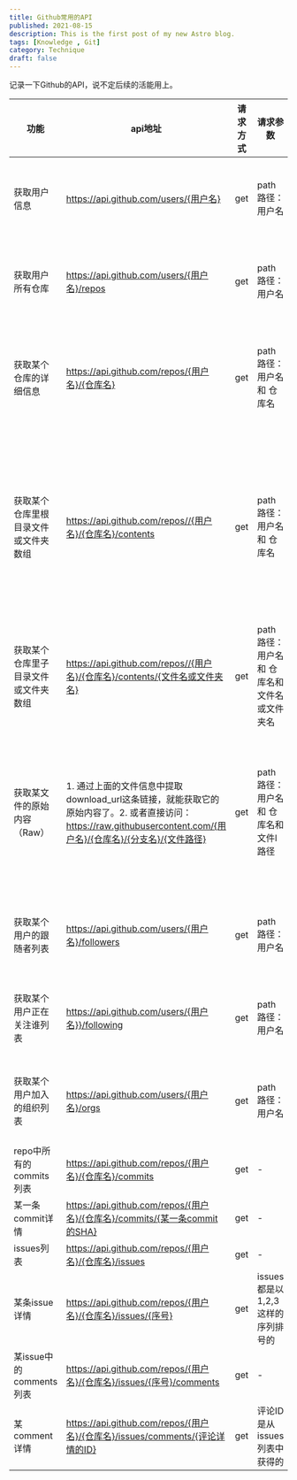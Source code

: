 ```yaml
---
title: Github常用的API
published: 2021-08-15
description: This is the first post of my new Astro blog.
tags: [Knowledge , Git]
category: Technique
draft: false
---
```


记录一下Github的API，说不定后续的活能用上。

<!--more-->

| 功能                                 | api地址                                                      | 请求方式 | 请求参数                                      | 返回参数                     |
| ------------------------------------ | ------------------------------------------------------------ | -------- | --------------------------------------------- | ---------------------------- |
| 获取用户信息                         | https://api.github.com/users/{用户名}                        | get      | path路径： 用户名                             | 一个用户对象                 |
| 获取用户所有仓库                     | https://api.github.com/users/{用户名}/repos                  | get      | path路径： 用户名                             | 返回一个数组                 |
| 获取某个仓库的详细信息               | https://api.github.com/repos/{用户名}/{仓库名}               | get      | path路径： 用户名 和 仓库名                   | 返回一个仓库对象             |
| 获取某个仓库里根目录文件或文件夹数组 | https://api.github.com/repos//{用户名}/{仓库名}/contents     | get      | path路径： 用户名 和 仓库名                   | 返回一个首层文件或文件夹数组 |
| 获取某个仓库里子目录文件或文件夹数组 | https://api.github.com/repos//{用户名}/{仓库名}/contents/{文件名或文件夹名} | get      | path路径： 用户名 和 仓库名和文件名或文件夹名 | 返回一个文件数组             |
| 获取某文件的原始内容（Raw）          | 1. 通过上面的文件信息中提取download_url这条链接，就能获取它的原始内容了。2. 或者直接访问：https://raw.githubusercontent.com/{用户名}/{仓库名}/{分支名}/{文件路径} | get      | path路径： 用户名 和 仓库名和文件l路径        | 返回一个文件内容的字符串     |
| 获取某个用户的跟随者列表             | https://api.github.com/users/{用户名}/followers              | get      | path路径： 用户名                             | 返回一个数组                 |
| 获取某个用户正在关注谁列表           | https://api.github.com/users/{用户名}}/following             | get      | path路径： 用户名                             | 返回一个数组                 |
| 获取某个用户加入的组织列表           | https://api.github.com/users/{用户名}/orgs                   | get      | path路径： 用户名                             | 返回一个数组                 |
| repo中所有的commits列表              | https://api.github.com/repos/{用户名}/{仓库名}/commits       | get      | -                                             | -                            |
| 某一条commit详情                     | https://api.github.com/repos/{用户名}/{仓库名}/commits/{某一条commit的SHA} | get      | -                                             | -                            |
| issues列表                           | https://api.github.com/repos/{用户名}/{仓库名}/issues        | get      | -                                             | -                            |
| 某条issue详情                        | https://api.github.com/repos/{用户名}/{仓库名}/issues/{序号} | get      | issues都是以1,2,3这样的序列排号的             | -                            |
| 某issue中的comments列表              | https://api.github.com/repos/{用户名}/{仓库名}/issues/{序号}/comments | get      | -                                             | -                            |
| 某comment详情                        | https://api.github.com/repos/{用户名}/{仓库名}/issues/comments/{评论详情的ID} | get      | 评论ID是从issues列表中获得的                  | -                            |
